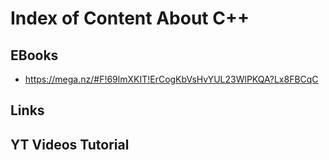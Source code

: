 # Index of Content About C++

## EBooks
- https://mega.nz/#F!69lmXKIT!ErCogKbVsHvYUL23WlPKQA?Lx8FBCqC

## Links

## YT Videos Tutorial
